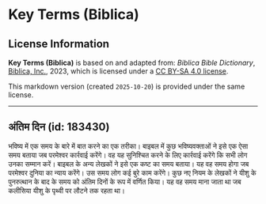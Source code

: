 # Key Terms (Biblica)

## License Information

**Key Terms (Biblica)** is based on and adapted from: _Biblica Bible Dictionary_, [Biblica, Inc.](https://www.biblica.com/), 2023, which is licensed under a [CC BY-SA 4.0 license](https://creativecommons.org/licenses/by-sa/4.0/legalcode.en).

This markdown version (created `2025-10-20`) is provided under the same license.



--------------------------------

## अंतिम दिन (id: 183430)

भविष्य में एक समय के बारे में बात करने का एक तरीका। बाइबल में कुछ भविष्यवक्ताओं ने इसे एक ऐसा समय बताया जब परमेश्वर कार्रवाई करेंगे। वह यह सुनिश्चित करने के लिए कार्रवाई करेंगे कि सभी लोग उनका सम्मान करें। बाइबल के अन्य लेखकों ने इसे एक कष्ट का समय बताया। यह वह समय होगा जब परमेश्वर दुनिया का न्याय करेंगे। उस समय लोग कई बुरे काम करेंगे। कुछ नए नियम के लेखकों ने यीशु के पुनरुत्थान के बाद के समय को अंतिम दिनों के रूप में वर्णित किया। यह वह समय माना जाता था जब कलीसिया यीशु के पृथ्वी पर लौटने तक रहता था।


